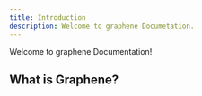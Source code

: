 ```yaml
---
title: Introduction
description: Welcome to graphene Documetation.
---
```


Welcome to graphene Documentation!

## What is Graphene?
